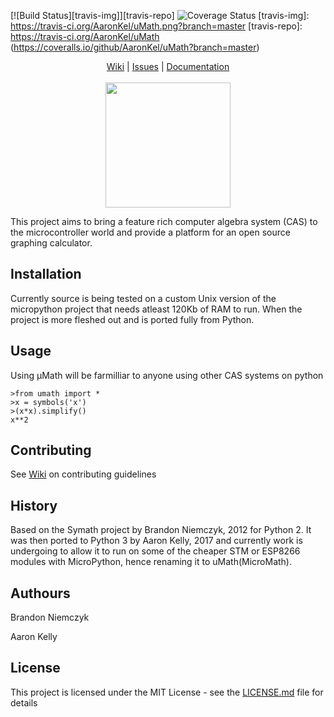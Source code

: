 [![Build Status][travis-img]][travis-repo] ![Coverage Status](https://coveralls.io/repos/github/AaronKel/uMath/badge.svg?branch=master)
[travis-img]:  https://travis-ci.org/AaronKel/uMath.png?branch=master
[travis-repo]: https://travis-ci.org/AaronKel/uMath
(https://coveralls.io/github/AaronKel/uMath?branch=master)

<p align="center">
  <a href="https://github.com/AaronKel/uMath/wiki">Wiki</a> |
  <a href="https://github.com/AaronKel/uMath/issues">Issues</a> |
  <a href="#">Documentation</a>
  <br><br>
  <img src="https://github.com/AaronKel/uMath/blob/master/uMath-logo.png" data-canonical-src="https://github.com/AaronKel/uMath/blob/master/uMath-logo.png" width="200" />
</p>

This project aims to bring a feature rich computer algebra system (CAS) to the microcontroller world and provide a platform for an open source graphing calculator.

## Installation

Currently source is being tested on a custom Unix version of the micropython project that needs atleast 120Kb of RAM to run. When the project is more fleshed out and is ported fully from Python.

## Usage

Using μMath will be farmilliar to anyone using other CAS systems on python
```
>from umath import *
>x = symbols('x')
>(x*x).simplify()
x**2
```

## Contributing

See <a href="https://github.com/AaronKel/uMath/wiki">Wiki</a> on contributing guidelines

## History

Based on the Symath project by Brandon Niemczyk, 2012 for Python 2.
It was then ported to Python 3 by Aaron Kelly, 2017 and currently
work is undergoing to allow it to run on some of the cheaper STM or
ESP8266 modules with MicroPython, hence renaming it to uMath(MicroMath).

## Authours

Brandon Niemczyk

Aaron Kelly

## License

This project is licensed under the MIT License - see the [LICENSE.md](LICENSE.md) file for details
